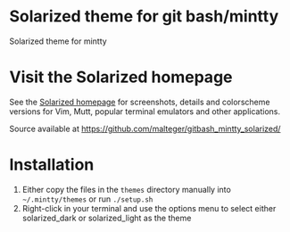 # Solarized theme for git bash/mintty

Solarized theme for mintty

# Visit the Solarized homepage
See the [Solarized homepage](http://ethanschoonover.com/solarized) for screenshots, details and colorscheme versions for Vim, Mutt, popular terminal emulators and other applications.

Source available at <https://github.com/malteger/gitbash_mintty_solarized/>


# Installation

1. Either copy the files in the `themes` directory manually into `~/.mintty/themes` or run `./setup.sh`
2. Right-click in your terminal and use the options menu to select either solarized_dark or solarized_light as the theme
